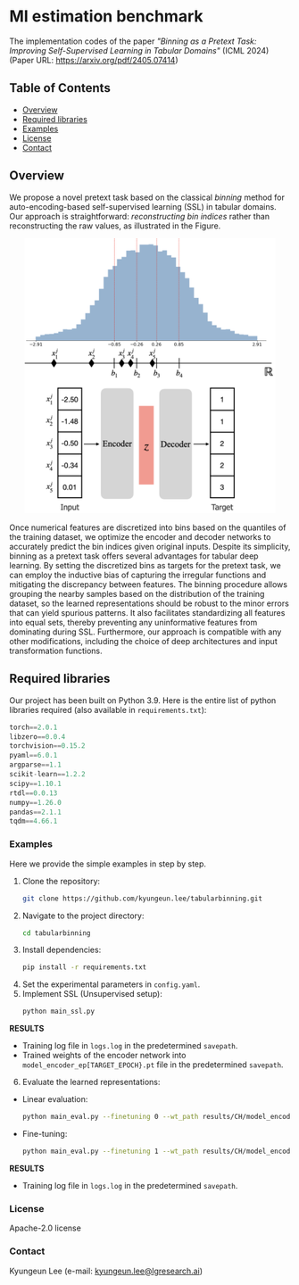 # MI estimation benchmark
The implementation codes of the paper *"Binning as a Pretext Task: Improving Self-Supervised Learning in Tabular Domains"* (ICML 2024)
(Paper URL: https://arxiv.org/pdf/2405.07414)

## Table of Contents
- [Overview](#overview)
- [Required libraries](#required-libraries)
- [Examples](#examples)
- [License](#license)
- [Contact](#contact)

## Overview
We propose a novel pretext task based on the classical *binning* method for auto-encoding-based self-supervised learning (SSL) in tabular domains. Our approach is straightforward: *reconstructing bin indices* rather than reconstructing the raw values, as illustrated in the Figure.
<p align="center">
<img src="./figures/figure1.png" alt="drawing" width="450"/>
</p>
    
Once numerical features are discretized into bins based on the quantiles of the training dataset, we optimize the encoder and decoder networks to accurately predict the bin indices given original inputs. Despite its simplicity, binning as a pretext task offers several advantages for tabular deep learning. By setting the discretized bins as targets for the pretext task, we can employ the inductive bias of capturing the irregular functions and mitigating the discrepancy between features. The binning procedure allows grouping the nearby samples based on the distribution of the training dataset, so the learned representations should be robust to the minor errors that can yield spurious patterns. It also facilitates standardizing all features into equal sets, thereby preventing any uninformative features from dominating during SSL. Furthermore, our approach is compatible with any other modifications, including the choice of deep architectures and input transformation functions.

## Required libraries
Our project has been built on Python 3.9. Here is the entire list of python libraries required (also available in `requirements.txt`):

``` swift
torch==2.0.1
libzero==0.0.4
torchvision==0.15.2
pyaml==6.0.1
argparse==1.1
scikit-learn==1.2.2
scipy==1.10.1
rtdl==0.0.13
numpy==1.26.0
pandas==2.1.1
tqdm==4.66.1
```

### Examples
Here we provide the simple examples in step by step.
1. Clone the repository:
    ```sh
    git clone https://github.com/kyungeun.lee/tabularbinning.git
    ```
2. Navigate to the project directory:
    ```sh
    cd tabularbinning
    ```
3. Install dependencies:
    ```sh
    pip install -r requirements.txt
    ```
4. Set the experimental parameters in `config.yaml`.
5. Implement SSL (Unsupervised setup):
    ```sh
    python main_ssl.py
    ```
**RESULTS**
- Training log file in `logs.log` in the predetermined `savepath`.
- Trained weights of the encoder network into `model_encoder_ep[TARGET_EPOCH}.pt` file in the predetermined `savepath`.
6. Evaluate the learned representations:
- Linear evaluation:
    ```sh
    python main_eval.py --finetuning 0 --wt_path results/CH/model_encoder_ep1000.pt
    ```
- Fine-tuning:
    ```sh
    python main_eval.py --finetuning 1 --wt_path results/CH/model_encoder_ep1000.pt
    ```
**RESULTS**
- Training log file in `logs.log` in the predetermined `savepath`.

### License
Apache-2.0 license

### Contact
Kyungeun Lee (e-mail: kyungeun.lee@lgresearch.ai)
